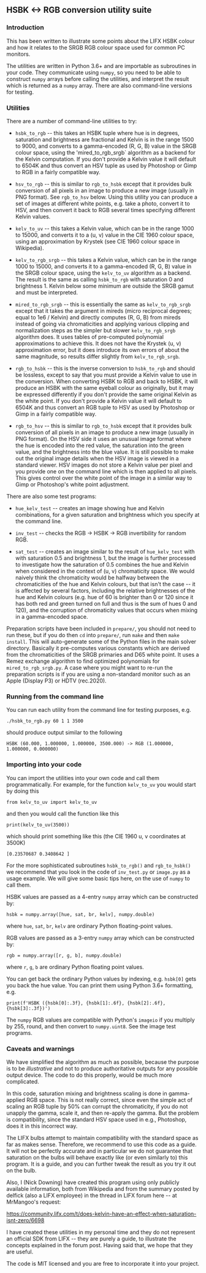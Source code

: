 ## HSBK <-> RGB conversion utility suite

### Introduction

This has been written to illustrate some points about the LIFX HSBK colour
and how it relates to the SRGB RGB colour space used for common PC monitors.

The utilities are written in Python 3.6+ and are importable as subroutines in
your code. They communicate using `numpy`, so you need to be able to construct
`numpy` arrays before calling the utilities, and interpret the result which is
returned as a `numpy` array. There are also command-line versions for testing.

### Utilities

There are a number of command-line utilities to try:

* `hsbk_to_rgb` -- this takes an HSBK tuple where hue is in degrees, saturation
  and brightness are fractional and Kelvin is in the range 1500 to 9000, and
  converts to a gamma-encoded (R, G, B) value in the SRGB colour space, using
  the 'mired_to_rgb_srgb` algorithm as a backend for the Kelvin computation.
  If you don't provide a Kelvin value it will default to 6504K and thus convert
  an HSV tuple as used by Photoshop or Gimp to RGB in a fairly compatible way.

* `hsv_to_rgb` -- this is similar to `rgb_to_hsbk` except that it provides bulk
  conversion of all pixels in an image to produce a new image (usually in PNG
  format). See `rgb_to_hsv` below. Using this utility you can produce a set of
  images at different white points, e.g. take a photo, convert it to HSV, and
  then convert it back to RGB several times specifying different Kelvin values.

* `kelv_to_uv` -- this takes a Kelvin value, which can be in the range 1000 to
  15000, and converts it to a (u, v) value in the CIE 1960 colour space, using
  an approximation by Krystek (see CIE 1960 colour space in Wikipedia).

* `kelv_to_rgb_srgb` -- this takes a Kelvin value, which can be in the range
  1000 to 15000, and converts it to a gamma-encoded (R, G, B) value in the SRGB
  colour space, using the `kelv_to_uv` algorithm as a backend. The result is
  the same as calling `hsbk_to_rgb` with saturation 0 and brightness 1.
  Kelvin below some minimum are outside the SRGB gamut and must be interpreted.

* `mired_to_rgb_srgb` -- this is essentially the same as `kelv_to_rgb_srgb`
  except that it takes the argument in mireds (micro reciprocal degrees; equal
  to 1e6 / Kelvin) and directly computes (R, G, B) from mireds instead of going
  via chromaticities and applying various clipping and normalization steps as
  the simpler but slower `kelv_to_rgb_srgb` algorithm does. It uses tables of
  pre-computed polynomial approximations to achieve this. It does not have the
  Krystek (u, v) approximation error, but it does introduce its own errors of
  about the same magnitude, so results differ slightly from `kelv_to_rgb_srgb`.

* `rgb_to_hsbk` -- this is the inverse conversion to `hsbk_to_rgb` and should
  be lossless, except to say that you must provide a Kelvin value to use in the
  conversion. When converting HSBK to RGB and back to HSBK, it will produce an
  HSBK with the same eyeball colour as originally, but it may be expressed
  differently if you don't provide the same original Kelvin as the white point.
  If you don't provide a Kelvin value it will default to 6504K and thus convert
  an RGB tuple to HSV as used by Photoshop or Gimp in a fairly compatible way.

* `rgb_to_hsv` -- this is similar to `rgb_to_hsbk` except that it provides bulk
  conversion of all pixels in an image to produce a new image (usually in PNG
  format). On the HSV side it uses an unusual image format where the hue is
  encoded into the red value, the saturation into the green value, and the
  brightness into the blue value. It is still possible to make out the original
  image details when the HSV image is viewed in a standard viewer. HSV images
  do not store a Kelvin value per pixel and you provide one on the command line
  which is then applied to all pixels. This gives control over the white point
  of the image in a similar way to Gimp or Photoshop's white point adjustment.

There are also some test programs:

* `hue_kelv_test` -- creates an image showing hue and Kelvin combinations,
  for a given saturation and brightness which you specify at the command line.

* `inv_test` -- checks the RGB -> HSBK -> RGB invertibility for random RGB.

* `sat_test` -- creates an image similar to the result of `hue_kelv_test` with
  with saturation 0.5 and brightness 1, but the image is further processed to
  investigate how the saturation of 0.5 combines the hue and Kelvin when
  considered in the context of (u, v) chromaticity space. We would naively
  think the chromaticity would be halfway between the chromaticities of the
  hue and Kelvin colours, but that isn't the case -- it is affected by several
  factors, including the relative brightnesses of the hue and Kelvin colours
  (e.g. hue of 60 is brighter than 0 or 120 since it has both red and green
  turned on full and thus is the sum of hues 0 and 120), and the corruption
  of chromaticity values that occurs when mixing in a gamma-encoded space.

Preparation scripts have been included in `prepare/`, you should not need to
run these, but if you do then `cd` into `prepare/`, run `make` and then `make
install`. This will auto-generate some of the Python files in the main solver
directory. Basically it pre-computes various constants which are derived from
the chromaticities of the SRGB primaries and D65 white point. It uses a Remez
exchange algorithm to find optimized polynomials for `mired_to_rgb_srgb.py`.
A case where you might want to re-run the preparation scripts is if you are
using a non-standard monitor such as an Apple (Display P3) or HDTV (rec.2020).

### Running from the command line

You can run each utility from the command line for testing purposes, e.g.
```
./hsbk_to_rgb.py 60 1 1 3500
```
should produce output similar to the following
```
HSBK (60.000, 1.000000, 1.000000, 3500.000) -> RGB (1.000000, 1.000000, 0.000000)
```

### Importing into your code

You can import the utilities into your own code and call them programmatically.
For example, for the function `kelv_to_uv` you would start by doing this
```
from kelv_to_uv import kelv_to_uv
```
and then you would call the function like this
```
print(kelv_to_uv(3500))
```
which should print something like this (the CIE 1960 u, v coordinates at 3500K)
```
[0.23570687 0.3408642 ]
```

For the more sophisticated subroutines `hsbk_to_rgb()` and `rgb_to_hsbk()` we
recommend that you look in the code of `inv_test.py` or `image.py` as a usage
example. We will give some basic tips here, on the use of `numpy` to call them.

HSBK values are passed as a 4-entry `numpy` array which can be constructed by:
```
hsbk = numpy.array([hue, sat, br, kelv], numpy.double)
```
where `hue`, `sat`, `br`, `kelv` are ordinary Python floating-point values.

RGB values are passed as a 3-entry `numpy` array which can be constructed by:
```
rgb = numpy.array([r, g, b], numpy.double)
```
where `r`, `g`, `b` are ordinary Python floating point values.

You can get back the ordinary Python values by indexing, e.g. `hsbk[0]` gets
you back the hue value. You can print them using Python 3.6+ formatting, e.g.
```
print(f'HSBK ({hsbk[0]:.3f}, {hsbk[1]:.6f}, {hsbk[2]:.6f}, {hsbk[3]:.3f})')
```

The `numpy` RGB values are compatible with Python's `imageio` if you multiply
by 255, round, and then convert to `numpy.uint8`. See the image test programs.

### Caveats and warnings

We have simplified the algorithm as much as possible, because the purpose is
to be *illustrative* and not to produce authoritative outputs for any possible
output device. The code to do this properly, would be much more complicated.

In this code, saturation mixing and brightness scaling is done in gamma-applied
RGB space. This is not really correct, since even the simple act of scaling an
RGB tuple by 50% can corrupt the chromaticity, if you do not unapply the gamma,
scale it, and then re-apply the gamma. But the problem is compatibility, since
the standard HSV space used in e.g., Photoshop, does it in this incorrect way.

The LIFX bulbs attempt to maintain compatibility with the standard space as far
as makes sense. Therefore, we recommend to use this code as a guide. It will
not be perfectly accurate and in particular we do not guarantee that saturation
on the bulbs will behave exactly like (or even similarly to) this program. It
is a guide, and you can further tweak the result as you try it out on the bulb.

Also, I (Nick Downing) have created this program using only publicly available
information, both from Wikipedia and from the summary posted by delfick (also
a LIFX employee) in the thread in LIFX forum here -- at MrMangoo's request:

https://community.lifx.com/t/does-kelvin-have-an-effect-when-saturation-isnt-zero/6698

I have created these utilities in my personal time and they do not represent an
official SDK from LIFX -- they are purely a guide, to illustrate the concepts
explained in the forum post. Having said that, we hope that they are useful.

The code is MIT licensed and you are free to incorporate it into your project.
